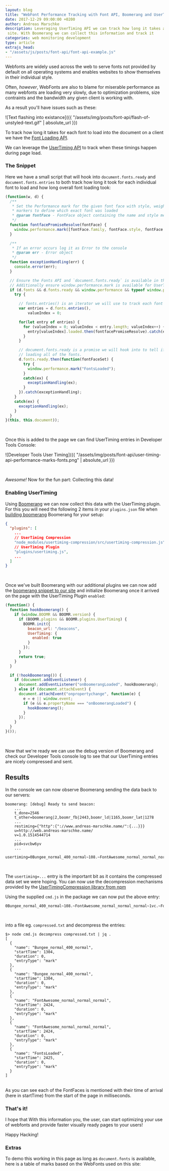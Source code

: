```yaml
---
layout: blog
title: "WebFont Performance Tracking with Font API, Boomerang and UserTiming API"
date: 2017-12-29 09:00:00 +0200
author: Andreas Marschke
description: Leveraging UserTiming API we can track how long it takes a user to load all the fonts into a
 site. With Boomerang we can collect this information and track it
categories: web monitoring development
type: article
extrajs_head:
- "/assets/js/posts/font-api/font-api-example.js"
---
```


Webfonts are widely used across the web to serve fonts not provided by default on all operating systems
and enables websites to show themselves in their individual style.

Often, *however*, WebFonts are also to blame for miserable performance as many webfonts are loading very
slowly, due to optimization problems, size contraints and the bandwidth any given client is working with.

As a result you'll have issues such as these:

![Text flashing into existance]({{ "/assets/img/posts/font-api/flash-of-unstyled-text.gif" | absolute_url }})

To track how long it takes for each font to load into the document on a client we have the [Font Loading API](https://developer.mozilla.org/en-US/docs/Web/API/CSS_Font_Loading_API).

We can leverage the [UserTiming API](https://developer.mozilla.org/en-US/docs/Web/API/User_Timing_API) to track when these timings happen during page load.

### The Snippet

Here we have a small script that will hook into `document.fonts.ready` and `document.fonts.entries` to both track how long it took for each individual
font to load and how long overall font loading took:

```js
(function(w, d) {
  /**
   * Set the Performance mark for the given font face with style, weight and stretch as
   * markers to define which exact font was loaded
   * @param fontFace - FontFace object containing the name and style metadata
   */
  function fontfacePromiseResolve(fontFace) {
    window.performance.mark([fontFace.family, fontFace.style, fontFace.weight, fontFace.stretch].join("_"));
  }

  /**
   * If an error occurs log it as Error to the console
   * @param err - Error object
   */
  function exceptionHandling(err) {
    console.error(err);
  }

  // Ensure the Fonts API and `document.fonts.ready` is available in the environment
  // Additionally ensure window.performance.mark is available for UserTiming marks
  if (d.fonts && d.fonts.ready && window.performance && typeof window.performance.mark === "function") {
    try {

      // fonts.entries() is an iterator we will use to track each font while it's loading
      var entries = d.fonts.entries(),
          valueIndex = 0;

      for(let entry of entries) {
        for (valueIndex = 0; valueIndex < entry.length; valueIndex++) {
          entry[valueIndex].loaded.then(fontfacePromiseResolve).catch(exceptionHandling);
        }
      }

      // document.fonts.ready is a promise we will hook into to tell if we are finished
      // loading all of the fonts.
      d.fonts.ready.then(function(fontFaceSet) {
        try {
          window.performance.mark("FontsLoaded");                        
        }
        catch(ex) {
          exceptionHandling(ex);
        }
      }).catch(exceptionHandling);
    }
    catch(ex) {
      exceptionHandling(ex);
    }
  }
}(this, this.document));
```

<br/>

Once this is added to the page we can find UserTiming entries in Developer Tools Console:


![Developer Tools User Timing]({{ "/assets/img/posts/font-api/user-timing-api-performance-marks-fonts.png" | absolute_url }})

<br />

*Awesome!* Now for the fun part: Collecting this data!

### Enabling UserTiming

Using [Boomerang](http://github.com/soasta/boomerang) we can now collect this data with the UserTiming plugin. For this you will need the following 2 items in your `plugins.json` file when [building boomerang](http://docs.soasta.com/boomerang-api/tutorial-building.html) Boomerang for your setup:

```json
{
  "plugins": [
    ...
    // UserTiming Compression
    "node_modules/usertiming-compression/src/usertiming-compression.js",  
    // UserTiming Plugin
    "plugins/usertiming.js",  
    ...
  ]
}
```
<br/>

Once we've built Boomerang with our additional plugins we can now add the [boomerang snippet to our site](http://docs.soasta.com/boomerang-api/tutorial-loader-snippet.html) and initialize Boomerang once it arrived on the page with the UserTiming Plugin `enabled`:

```js
(function() {
  function hookBoomerang() {
    if (window.BOOMR && BOOMR.version) {
      if (BOOMR.plugins && BOOMR.plugins.UserTiming) {
        BOOMR.init({
          beacon_url: "/beacons",
          UserTiming: {
            enabled: true
          }
        });
      }
      return true;
    }
  }

  if (!hookBoomerang()) {
    if (document.addEventListener) {
      document.addEventListener("onBoomerangLoaded", hookBoomerang);
    } else if (document.attachEvent) {
      document.attachEvent("onpropertychange", function(e) {
        e = e || window.event;
        if (e && e.propertyName === "onBoomerangLoaded") {
          hookBoomerang();
        }
      });
    }
  }
}());
```
<br/>

Now that we're ready we can use the debug version of Boomerang and check our Developer Tools console log to see that our UserTiming entries are nicely compressed and sent.

## Results

In the console we can now observe Boomerang sending the data back to our servers:

```
boomerang: [debug] Ready to send beacon:
	...
	t_done=2546
	t_other=boomerang|2,boomr_fb|2443,boomr_ld|1165,boomr_lat|1278
	...
	restiming={"http":{"://www.andreas-marschke.name/":{...}}}
	u=http://web.andreas-marschke.name/
	v=1.0.1514544714
	...
	pid=svcbw6yv
	...
	usertiming=0Bungee_normal_400_normal~108.~FontAwesome_normal_normal_normal~1vc.~FontsLoaded~1vd
```
<br/>

The `usertiming=...` entry is the important bit as it contains the compressed data set we were hoping. You can now use the decompression
mechanisms provided by the [UserTimingCompression library from npm](https://www.npmjs.com/package/usertiming-compression)

Using the supplied `cmd.js` in the package we can now put the above entry:

```
0Bungee_normal_400_normal~108.~FontAwesome_normal_normal_normal~1vc.~FontsLoaded~1vd
```
<br/>

into a file eg. `compressed.txt` and decompress the entries:

```
$> node cmd.js decompress compressed.txt | jq .
[
  {
    "name": "Bungee_normal_400_normal",
    "startTime": 1304,
    "duration": 0,
    "entryType": "mark"
  },
  {
    "name": "Bungee_normal_400_normal",
    "startTime": 1304,
    "duration": 0,
    "entryType": "mark"
  },
  {
    "name": "FontAwesome_normal_normal_normal",
    "startTime": 2424,
    "duration": 0,
    "entryType": "mark"
  },
  {
    "name": "FontAwesome_normal_normal_normal",
    "startTime": 2424,
    "duration": 0,
    "entryType": "mark"
  },
  {
    "name": "FontsLoaded",
    "startTime": 2425,
    "duration": 0,
    "entryType": "mark"
  }
]
```
<br/>
As you can see each of the FontFaces is mentioned with their time of arrival (here in startTime) from the start of the page in milliseconds.

### That's it!

I hope that With this information you, the user, can start optimizing your use of webfonts and provide faster visually ready pages to your users!

Happy Hacking!

### Extras

To demo this working in this page as long as `document.fonts` is available, here is a table of marks based on the WebFonts used on this site:
<div id="fonts-perf-list"></div>

